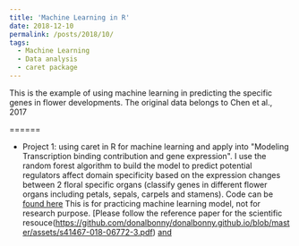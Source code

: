 ```yaml
---
title: 'Machine Learning in R'
date: 2018-12-10
permalink: /posts/2018/10/
tags:
  - Machine Learning
  - Data analysis
  - caret package 
---
```


This is the example of using machine learning in predicting the specific genes in flower developments. 
The original data belongs to Chen et al., 2017

 
======

* Project 1: using caret in R for machine learning and apply into "Modeling Transcription binding contribution and gene expression". I use the random forest algorithm to build the model to predict potential regulators affect domain specificity based on the expression changes between 2 floral specific organs (classify genes in different flower organs including petals, sepals, carpels and stamens). Code can be [found here](https://github.com/donalbonny/MachineLearning_projects/blob/master/flower_model.Rmd)
This is for practicing machine learning model, not for research purpose. 
[Please follow the reference paper for the scientific resouce(https://github.com/donalbonny/donalbonny.github.io/blob/master/assets/s41467-018-06772-3.pdf) [and](https://github.com/donalbonny/donalbonny.github.io/blob/master/assets/419.full.pdf)
     
       
